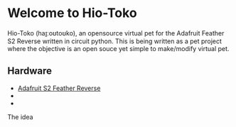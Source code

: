 # Welcome to Hio-Toko 

Hio-Toko (haɪ̯ːoʊtoʊko), an opensource virtual pet for the Adafruit Feather S2 Reverse written in circuit python.
This is being written as a pet project where the objective is an open souce yet simple to make/modify virtual pet.

## Hardware
- [Adafruit S2 Feather Reverse](https://www.adafruit.com/product/5345)
-
-

The idea
